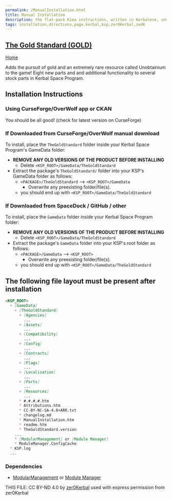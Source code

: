 ```yaml
---
permalink: /ManualInstallation.html
title: Manual Installation
description: the flat-pack Kiea instructions, written in Kerbalese, unusally present
tags: installation,directions,page,kerbal,ksp,zer0Kerbal,zedK
---
```

<!-- ManualInstallation.md v1.0.0.0
The Gold Standard (GOLD)
created: 05 Jun 2023
updated: 

TEMPLATE: ManualInstallation.md v1.1.9.1
created: 01 Feb 2022
updated: 26 Apr 2023

based upon work by Lisias -->
## [The Gold Standard (GOLD)][mod]

[Home](./index.md)

Adds the pursuit of gold and an extremely rare resource called Unobtainium to the game! Eight new parts and and additional functionality to several stock parts in Kerbal Space Program.

## Installation Instructions

### Using CurseForge/OverWolf app or CKAN

You should be all good! (check for latest version on CurseForge)

### If Downloaded from CurseForge/OverWolf manual download

To install, place the `TheGoldStandard` folder inside your Kerbal Space Program's GameData folder:

* **REMOVE ANY OLD VERSIONS OF THE PRODUCT BEFORE INSTALLING**
  * Delete `<KSP_ROOT>/GameData/TheGoldStandard`
* Extract the package's `TheGoldStandard/` folder into your KSP's GameData folder as follows:
  * `<PACKAGE>/TheGoldStandard` --> `<KSP_ROOT>/GameData`
    * Overwrite any preexisting folder/file(s).
  * you should end up with `<KSP_ROOT>/GameData/TheGoldStandard`

### If Downloaded from SpaceDock / GitHub / other

To install, place the `GameData` folder inside your Kerbal Space Program folder:

* **REMOVE ANY OLD VERSIONS OF THE PRODUCT BEFORE INSTALLING**
  * Delete `<KSP_ROOT>/GameData/TheGoldStandard`
* Extract the package's `GameData` folder into your KSP's root folder as follows:
  * `<PACKAGE>/GameData` --> `<KSP_ROOT>`
    * Overwrite any preexisting folder/file(s).
  * you should end up with `<KSP_ROOT>/GameData/TheGoldStandard`

## The following file layout must be present after installation

```markdown
<KSP_ROOT>
  + [GameData]
    + [TheGoldStandard]
      + [Agencies]
        ...
      + [Assets]
        ...
      + [Compatibility]
        ...
      + [Config]
        ...
      + [Contracts]
        ...
      + [Flags]
        ...
      + [Localization]
        ...
      + [Parts]
        ...
      + [Resources]
        ...
      * #.#.#.#.htm
      * Attributions.htm
      * CC-BY-NC-SA-4.0+ARR.txt
      * changelog.md
      * ManualInstallation.htm
      * readme.htm
      * TheGoldStandard.version
    ...
    * [ModularManagement] or [Module Manager]
    * ModuleManager.ConfigCache
  * KSP.log
  ...
```

### Dependencies

* [ModularManagement][MM] or [Module Manager][omm]

[MM]: https://www.curseforge.com/kerbal/ksp-mods/ModularManagement "ModularManagement (MM)"
[omm]: https://forum.kerbalspaceprogram.com/index.php?/topic/50533-*/ "Module Manager"

THIS FILE: CC BY-ND 4.0 by [zer0Kerbal](https://github.com/zer0Kerbal)
  used with express permission from zer0Kerbal

[mod]: https://www.curseforge.com/kerbal/ksp-mods/TheGoldStandard "The Gold Standard (GOLD)"